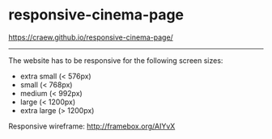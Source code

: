 # responsive-cinema-page
https://craew.github.io/responsive-cinema-page/


<hr>
The website has to be responsive for the following screen sizes:

* extra small (< 576px)
* small (< 768px)
* medium (< 992px)
* large (< 1200px)
* extra large (> 1200px)

Responsive wireframe:
http://framebox.org/AIYvX
